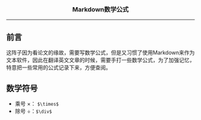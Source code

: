 ### <center>Markdown数学公式
***
## 前言

这阵子因为看论文的缘故，需要写数学公式，但是又习惯了使用Markdown来作为文本软件，因此在翻译英文文章的时候，需要手打一些数学公式，为了加强记忆，特意把一些常用的公式记录下来，方便查阅。

## 数学符号

- 乘号 $\times$： `$\times$`   
- 除号 $\div$：`$\div$`



